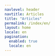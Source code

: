 ```yaml
---
navlevel: header
navtitle: Articles
title: "Articles"
permalink: /index/en/
layout: home
locale: en
pagination: 
  enabled: true
  locale: en
---
```

